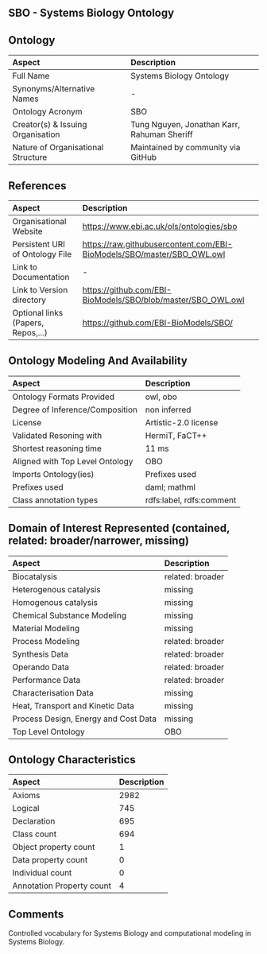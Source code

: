 ## SBO - Systems Biology Ontology


## Ontology
|Aspect |Description| 
 |:---|:---|
| Full Name | Systems Biology Ontology |
| Synonyms/Alternative Names | - |
| Ontology Acronym | SBO |
| Creator(s) & Issuing Organisation | Tung Nguyen, Jonathan Karr, Rahuman Sheriff |
| Nature of Organisational Structure | Maintained by community via GitHub |

## References
|Aspect |Description| 
 |:---|:---|
| Organisational Website | https://www.ebi.ac.uk/ols/ontologies/sbo |
| Persistent URI of Ontology File | https://raw.githubusercontent.com/EBI-BioModels/SBO/master/SBO_OWL.owl |
| Link to Documentation | - |
| Link to Version directory | https://github.com/EBI-BioModels/SBO/blob/master/SBO_OWL.owl |
| Optional links (Papers, Repos,...) | https://github.com/EBI-BioModels/SBO/ |

## Ontology Modeling And Availability
|Aspect |Description| 
 |:---|:---|
| Ontology Formats Provided | owl, obo |
| Degree of Inference/Composition | non inferred |
| License | Artistic-2.0 license  |
| Validated Resoning with | HermiT, FaCT++ |
| Shortest reasoning time | 11 ms |
| Aligned with Top Level Ontology | OBO |
| Imports Ontology(ies) | Prefixes used |
| Prefixes used | daml; mathml |
| Class annotation types | rdfs:label, rdfs:comment |

## Domain of Interest Represented (contained, related: broader/narrower, missing)
|Aspect |Description| 
 |:---|:---|
| Biocatalysis | related: broader |
| Heterogenous catalysis | missing |
| Homogenous catalysis | missing |
| Chemical Substance Modeling | missing |
| Material Modeling | missing |
| Process Modeling | related: broader |
| Synthesis Data | related: broader |
| Operando Data | related: broader |
| Performance Data | related: broader |
| Characterisation Data | missing |
| Heat, Transport and Kinetic Data | missing |
| Process Design, Energy and Cost Data | missing |
| Top Level Ontology | OBO |

## Ontology Characteristics
|Aspect |Description| 
 |:---|:---|
| Axioms | 2982 |
| Logical | 745 |
| Declaration | 695 |
| Class count | 694 |
| Object property count | 1 |
| Data property count | 0 |
| Individual count | 0 |
| Annotation Property count | 4 |

## Comments
Controlled vocabulary for Systems Biology and computational modeling in Systems Biology.
